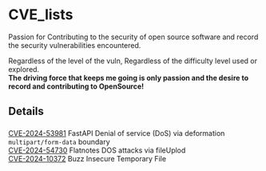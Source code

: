# CVE_lists
Passion for Contributing to the security of open source software and record the security vulnerabilities encountered.

Regardless of the level of the vuln, Regardless of the difficulty level used or explored.  
**The driving force that keeps me going is only passion and the desire to record and contributing to OpenSource!**

## Details 

###
[CVE-2024-53981](https://github.com/advisories/GHSA-59g5-xgcq-4qw3)  FastAPI Denial of service (DoS) via deformation `multipart/form-data` boundary  
[CVE-2024-54730](https://www.cve.org/CVERecord?id=CVE-2024-54730)     Flatnotes DOS attacks via fileUplod  
[CVE-2024-10372](https://github.com/Startr4ck/CVE_lists/blob/main/buzz/Insecure%20Temporary%20File%20in%20BUZZ.md)  Buzz Insecure Temporary File  

